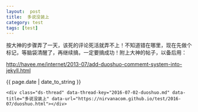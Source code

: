 ```yaml
---
layout:  post
title:  多说没装上
category: test
tags: [test]
---
```

<body>
<p>按大神的步骤弄了一天，该死的评论死活就弄不上！不知道错在哪里，现在先做个标记，等脑袋清醒了，再继续搞，一定要搞成功！附上大神的帖子，以备后用：</p>
<p><a href="http://havee.me/internet/2013-07/add-duoshuo-commemt-system-into-jekyll.html">http://havee.me/internet/2013-07/add-duoshuo-commemt-system-into-jekyll.html</a></p>

{{ page.date | date_to_string }}

<!-- 多说评论框 start -->
	<div class="ds-thread" data-thread-key="2016-07-02-duoshuo.md" data-title="多说没装上" data-url="https://nirvanacom.github.io/test/2016-07/duoshuo.html"></div>
<!-- 多说评论框 end -->
<!-- 多说公共JS代码 start (一个网页只需插入一次) -->
<script type="text/javascript">
var duoshuoQuery = {short_name:"nirvanacom"};
	(function() {
		var ds = document.createElement('script');
		ds.type = 'text/javascript';ds.async = true;
		ds.src = (document.location.protocol == 'https:' ? 'https:' : 'http:') + '//static.duoshuo.com/embed.js';
		ds.charset = 'UTF-8';
		(document.getElementsByTagName('head')[0] 
		 || document.getElementsByTagName('body')[0]).appendChild(ds);
	})();
	</script>
<!-- 多说公共JS代码 end -->

</body>



